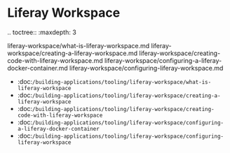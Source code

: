 Liferay Workspace
=================

.. toctree:: :maxdepth: 3

   liferay-workspace/what-is-liferay-workspace.md liferay-workspace/creating-a-liferay-workspace.md liferay-workspace/creating-code-with-liferay-workspace.md liferay-workspace/configuring-a-liferay-docker-container.md liferay-workspace/configuring-liferay-workspace.md

-  :doc:`/building-applications/tooling/liferay-workspace/what-is-liferay-workspace`
-  :doc:`/building-applications/tooling/liferay-workspace/creating-a-liferay-workspace`
-  :doc:`/building-applications/tooling/liferay-workspace/creating-code-with-liferay-workspace`
-  :doc:`/building-applications/tooling/liferay-workspace/configuring-a-liferay-docker-container`
-  :doc:`/building-applications/tooling/liferay-workspace/configuring-liferay-workspace`
